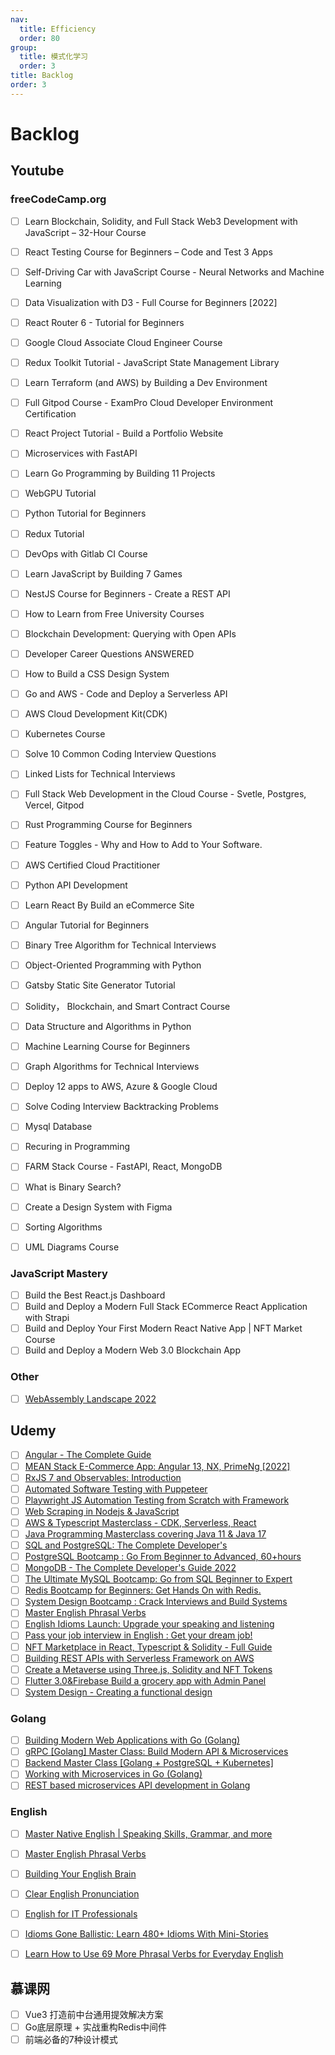 ```yaml
---
nav:
  title: Efficiency
  order: 80
group:
  title: 模式化学习
  order: 3
title: Backlog
order: 3
---
```


# Backlog

## Youtube

### freeCodeCamp.org

- [ ] Learn Blockchain, Solidity, and Full Stack Web3 Development with JavaScript – 32-Hour Course

- [ ] React Testing Course for Beginners – Code and Test 3 Apps

- [ ] Self-Driving Car with JavaScript Course - Neural Networks and Machine Learning
- [ ] Data Visualization with D3 - Full Course for Beginners [2022]

- [ ] React Router 6 - Tutorial for Beginners
- [ ] Google Cloud Associate Cloud Engineer Course
- [ ] Redux Toolkit Tutorial - JavaScript State Management Library
- [ ] Learn Terraform (and AWS) by Building a Dev Environment
- [ ] Full Gitpod Course - ExamPro Cloud Developer Environment Certification
- [ ] React Project Tutorial - Build a Portfolio Website
- [ ] Microservices with FastAPI
- [ ] Learn Go Programming by Building 11 Projects
- [ ] WebGPU Tutorial
- [ ] Python Tutorial for Beginners
- [ ] Redux Tutorial
- [ ] DevOps with Gitlab CI Course
- [ ] Learn JavaScript by Building 7 Games
- [ ] NestJS Course for Beginners - Create a REST API
- [ ] How to Learn from Free University Courses
- [ ] Blockchain Development: Querying with Open APIs
- [ ] Developer Career Questions ANSWERED
- [ ] How to Build a CSS Design System
- [ ] Go and AWS - Code and Deploy a Serverless API
- [ ] AWS Cloud Development Kit(CDK)
- [ ] Kubernetes Course
- [ ] Solve 10 Common Coding Interview Questions
- [ ] Linked Lists for Technical Interviews
- [ ] Full Stack Web Development in the Cloud Course - Svetle, Postgres, Vercel, Gitpod
- [ ] Rust Programming Course for Beginners
- [ ] Feature Toggles - Why and How to Add to Your Software.
- [ ] AWS Certified Cloud Practitioner
- [ ] Python API Development
- [ ] Learn React By Build an eCommerce Site
- [ ] Angular Tutorial for Beginners
- [ ] Binary Tree Algorithm for Technical Interviews
- [ ] Object-Oriented Programming with Python
- [ ] Gatsby Static Site Generator Tutorial
- [ ] Solidity， Blockchain, and Smart Contract Course
- [ ] Data Structure and Algorithms in Python
- [ ] Machine Learning Course for Beginners
- [ ] Graph Algorithms for Technical Interviews
- [ ] Deploy 12 apps to AWS, Azure & Google Cloud
- [ ] Solve Coding Interview Backtracking Problems
- [ ] Mysql Database
- [ ] Recuring in Programming
- [ ] FARM Stack Course - FastAPI, React, MongoDB
- [ ] What is Binary Search?
- [ ] Create a Design System with Figma
- [ ] Sorting Algorithms
- [ ] UML Diagrams Course

### JavaScript Mastery

- [ ] Build the Best React.js Dashboard
- [ ] Build and Deploy a Modern Full Stack ECommerce React Application with Strapi
- [ ] Build and Deploy Your First Modern React Native App | NFT Market Course
- [ ] Build and Deploy  a Modern Web 3.0 Blockchain App

### Other

- [ ] [WebAssembly Landscape 2022](https://www.youtube.com/watch?v=Ndu9qU_vY9c)

## Udemy

- [ ] [Angular - The Complete Guide](https://www.udemy.com/course/the-complete-guide-to-angular-2/)
- [ ] [MEAN Stack E-Commerce App: Angular 13, NX, PrimeNg [2022]](https://www.udemy.com/course/mean-stack-ecommerce-app-angular-nx-primeng/)
- [ ] [RxJS 7 and Observables: Introduction](https://www.udemy.com/course/rxjs-and-observables/)
- [ ] [Automated Software Testing with Puppeteer](https://www.udemy.com/course/automated-headless-browser-testing-with-puppeteer/)
- [ ] [Playwright JS Automation Testing from Scratch with Framework](https://www.udemy.com/course/playwright-tutorials-automation-testing/)
- [ ] [Web Scraping in Nodejs & JavaScript](https://www.udemy.com/course/web-scraping-in-nodejs/)
- [ ] [AWS & Typescript Masterclass - CDK, Serverless, React](https://www.udemy.com/course/aws-typescript-cdk-serverless-react/)
- [ ] [Java Programming Masterclass covering Java 11 & Java 17](https://www.udemy.com/course/java-the-complete-java-developer-course/)
- [ ] [SQL and PostgreSQL: The Complete Developer's](https://www.udemy.com/course/sql-and-postgresql/)
- [ ] [PostgreSQL Bootcamp : Go From Beginner to Advanced, 60+hours](https://www.udemy.com/course/postgresqlmasterclass/)
- [ ] [MongoDB - The Complete Developer's Guide 2022](https://www.udemy.com/course/mongodb-the-complete-developers-guide/)
- [ ] [The Ultimate MySQL Bootcamp: Go from SQL Beginner to Expert](https://www.udemy.com/course/the-ultimate-mysql-bootcamp-go-from-sql-beginner-to-expert/)
- [ ] [Redis Bootcamp for Beginners: Get Hands On with Redis.](https://www.udemy.com/course/redis-bootcamp-for-beginners/)
- [ ] [System Design Bootcamp : Crack Interviews and Build Systems](https://www.udemy.com/course/system-design-bootcamp/)
- [ ] [Master English Phrasal Verbs](https://www.udemy.com/course/master-english-phrasal-verbs/)
- [ ] [English Idioms Launch: Upgrade your speaking and listening](https://www.udemy.com/course/english-idioms-launch-upgrade-your-speaking-and-listening/)
- [ ] [Pass your job interview in English : Get your dream job!](https://www.udemy.com/course/job-interview-english/)
- [ ] [NFT Marketplace in React, Typescript & Solidity - Full Guide](https://www.udemy.com/course/nft-marketplace-in-react-typescript-solidity-full-guide/)
- [ ] [Building REST APIs with Serverless Framework on AWS](https://www.udemy.com/course/building-rest-apis-with-serverless/)
- [ ] [Create a Metaverse using Three.js, Solidity and NFT Tokens](https://www.udemy.com/course/create-a-metaverse/)
- [ ] [Flutter 3.0&Firebase Build a grocery app with Admin Panel](https://www.udemy.com/course/flutter-210firebase-build-a-grocery-app-with-admin-panel/)
- [ ] [System Design - Creating a functional design](https://www.udemy.com/course/system-functional-design/)

### Golang

- [ ] [Building Modern Web Applications with Go (Golang)](https://www.udemy.com/course/building-modern-web-applications-with-go/)
- [ ] [gRPC [Golang] Master Class: Build Modern API & Microservices](https://www.udemy.com/course/grpc-golang/)
- [ ] [Backend Master Class [Golang + PostgreSQL + Kubernetes]](https://www.udemy.com/course/backend-master-class-golang-postgresql-kubernetes/)
- [ ] [Working with Microservices in Go (Golang)](https://www.udemy.com/course/working-with-microservices-in-go/)
- [ ] [REST based microservices API development in Golang](https://www.udemy.com/course/rest-based-microservices-api-development-in-go-lang/)

### English

- [ ] [Master Native English | Speaking Skills, Grammar, and more](https://www.udemy.com/course/master-native-english/)
- [ ] [Master English Phrasal Verbs](https://www.udemy.com/course/master-english-phrasal-verbs/)
- [ ] [Building Your English Brain](https://www.udemy.com/course/building-your-english-brain/)
- [ ] [Clear English Pronunciation](https://www.udemy.com/course/clear-english-pronunciation/)
- [ ] [English for IT Professionals](https://www.udemy.com/course/english-for-it/)
- [ ] [Idioms Gone Ballistic: Learn 480+ Idioms With Mini-Stories](https://www.udemy.com/course/idioms-gone-ballistic/)
- [ ] [Learn How to Use 69 More Phrasal Verbs for Everyday English](https://www.udemy.com/course/learn-how-to-use-69-more-phrasal-verbs-for-everyday-english/)



## 慕课网

- [ ] Vue3 打造前中台通用提效解决方案
- [ ] Go底层原理 + 实战重构Redis中间件
- [ ] 前端必备的7种设计模式
